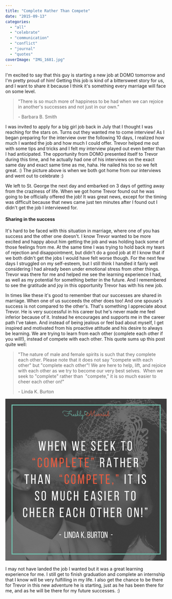 ```yaml
---
title: "Complete Rather Than Compete"
date: "2015-09-13"
categories: 
  - "all"
  - "celebrate"
  - "communication"
  - "conflict"
  - "journal"
  - "quotes"
coverImage: "IMG_1681.jpg"
---
```


I'm excited to say that this guy is starting a new job at DOMO tomorrow and I'm pretty proud of him! Getting this job is kind of a bittersweet story for us, and I want to share it because I think it's something every marriage will face on some level.

> "There is so much more of happiness to be had when we can rejoice in another's successes and not just in our own."
> 
> \- Barbara B. Smith

I was invited to apply for a big girl job back in July that I thought I was reaching for the stars on. Turns out they wanted me to come interview! As I began preparing for the interview over the following 10 days, I realized how much I wanted the job and how much I could offer. Trevor helped me out with some tips and tricks and I felt my interview played out even better than I had anticipated. The opportunity from DOMO presented itself to Trevor during this time, and he actually had one of his interviews on the exact same day and exact same time as me, haha. He nailed his too so we felt great. :) The picture above is when we both got home from our interviews and went out to celebrate :)

We left to St. George the next day and embarked on 3 days of getting away from the craziness of life. When we got home Trevor found out he was going to be officially offered the job! It was great news, except for the timing was difficult because that news came just ten minutes after I found out I didn't get the job I interviewed for.

#### Sharing in the success

It's hard to be faced with this situation in marriage, where one of you has success and the other one doesn't. I know Trevor wanted to be more excited and happy about him getting the job and was holding back some of those feelings from me. At the same time I was trying to hold back my tears of rejection and disappointment, but didn't do a good job at it! I know that if we both didn't get the jobs I would have felt worse though. For the next few days I struggled on my self-esteem, but I still think I handled it fairly well considering I had already been under emotional stress from other things. Trevor was there for me and helped me see the learning experience I had, as well as my potential for something better in the future. And I remembered to see the gratitude and joy in this opportunity Trevor has with his new job.

In times like these it's good to remember that our successes are shared in marriage. When one of us succeeds the other does too! And one spouse's success is not compared to the other's. That's something I appreciate about Trevor. He is very successful in his career but he's never made me feel inferior because of it. Instead he encourages and supports me in the career path I've taken. And instead of being jealous or feel bad about myself, I get inspired and motivated from his proactive attitude and his desire to always be learning. We are trying to learn from each other (complete each other if you will!), instead of compete with each other. This quote sums up this post quite well:

> "The nature of male and female spirits is such that they complete each other. Please note that it does not say "compete with each other" but "complete each other"! We are here to help, lift, and rejoice with each other as we try to become our very best selves.  When we seek to "complete" rather than  "compete," it is so much easier to cheer each other on!"
> 
> \- Linda K. Burton

![domo, new job, sharing successes in marriage, complete rather than compete, linda k burton quotes, linda k. burton quotes, lds quotes, lds quote on marriage,](images/complete-rather-than-compete.png)

I may not have landed the job I wanted but it was a great learning experience for me. I still get to finish graduation and complete an internship that I know will be very fulfilling in my life. I also get the chance to be there for Trevor in this new adventure he is starting, just as he has been there for me, and as he will be there for my future successes. :)
